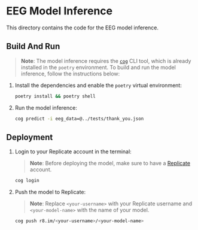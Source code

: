 # EEG Model Inference
This directory contains the code for the EEG model inference.

## Build And Run
> **Note**: The model inference requires the [`cog`](https://replicate.com/docs/guides/push-a-model#install-cog)  CLI tool, which is already installed in the `poetry` environment.
To build and run the model inference, follow the instructions below:
1. Install the dependencies and enable the `poetry` virtual environment:
   ```bash
   poetry install && poetry shell
   ```
2. Run the model inference:
   ```bash
   cog predict -i eeg_data=@../tests/thank_you.json
   ```

## Deployment
1. Login to your Replicate account in the terminal:
   > **Note**: Before deploying the model, make sure to have a [Replicate](https://replicate.com/) account.
   ```bash
   cog login
   ```

2. Push the model to Replicate:
   > **Note**: Replace `<your-username>` with your Replicate username and    `<your-model-name>` with the name of your model.
   ```bash
   cog push r8.im/<your-username>/<your-model-name>
   ```